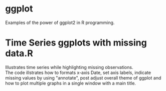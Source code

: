 # ggplot
Examples of the power of ggplot2 in R programming.

# Time Series ggplots with missing data.R
Illustrates time series while highlighting missing observations.  
The code illstrates how to formats x-axis Date, set axis labels, indicate missing values by using "annotate", post adjust overall theme of ggplot and how to plot multiple graphs in a single window with a main title. 

